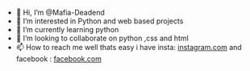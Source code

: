 - 👋 Hi, I’m @Mafia-Deadend
- 👀 I’m interested in Python and web based projects
- 🌱 I’m currently learning python
- 💞️ I’m looking to collaborate on python ,css and html
- 📫 How to reach me well thats easy i have insta: [instagram.com](https://www.instagram.com/memertainment.pk) and facebook : [facebook.com](https://www.facebook.com/hammad.yousafzai.204)

<!---
Mafia-Deadend/Mafia-Deadend is a ✨ special ✨ repository because its `README.md` (this file) appears on your GitHub profile.
You can click the Preview link to take a look at your changes.
--->
